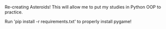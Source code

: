 Re-creating Asteroids!
This will allow me to put my studies in Python OOP to practice.

Run 'pip install -r requirements.txt' to properly install pygame!
